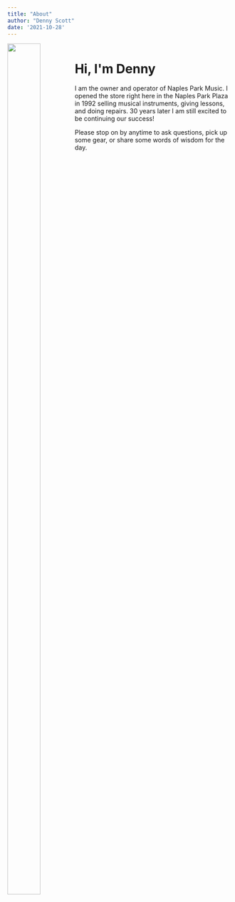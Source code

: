 ```yaml
---
title: "About"
author: "Denny Scott"
date: '2021-10-28'
---
```


<div style = "float: left; width: 30%">
  <img src = "https://naplesparkmusic.netlify.app/img/denny-bass.jpg" style = "width: 70%; margin-top: 0px">
</div>

<div style = "float: left; width: 70%;">
<h1> Hi, I'm Denny </h1>
I am the owner and operator of Naples Park Music. I opened the store right here in the Naples Park Plaza in 1992 selling musical instruments, giving lessons, and doing repairs. 30 years later I am still excited to be continuing our success!

Please stop on by anytime to ask questions, pick up some gear, or share some words of wisdom for the day. 
</div>
 
